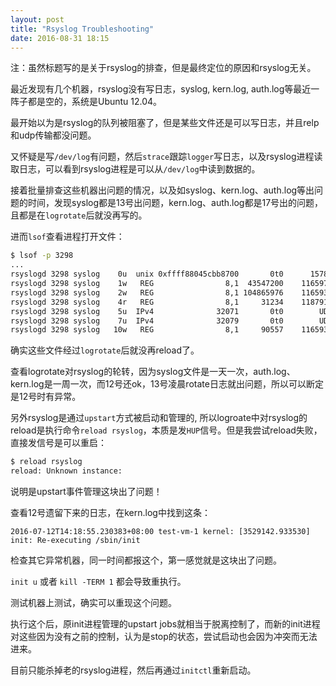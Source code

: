 ```yaml
---
layout: post
title: "Rsyslog Troubleshooting"
date: 2016-08-31 18:15
---
```


注：虽然标题写的是关于rsyslog的排查，但是最终定位的原因和rsyslog无关。

最近发现有几个机器，rsyslog没有写日志，syslog, kern.log, auth.log等最近一阵子都是空的，系统是Ubuntu 12.04。

最开始以为是rsyslog的队列被阻塞了，但是某些文件还是可以写日志，并且relp和udp传输都没问题。

又怀疑是写`/dev/log`有问题，然后`strace`跟踪`logger`写日志，以及rsyslog进程读取日志，可以看到rsyslog进程是可以从`/dev/log`中读到数据的。

接着批量排查这些机器出问题的情况，以及如syslog、kern.log、auth.log等出问题的时间，发现syslog都是13号出问题，kern.log、auth.log都是17号出的问题，且都是在`logrotate`后就没再写的。

进而`lsof`查看进程打开文件：

```bash
$ lsof -p 3298
...
rsyslogd 3298 syslog    0u  unix 0xffff88045cbb8700       0t0      15782 /dev/log
rsyslogd 3298 syslog    1w   REG                8,1  43547200    1165974 /var/log/auth.log-20160717 (deleted)
rsyslogd 3298 syslog    2w   REG                8,1 104865976    1165937 /var/log/syslog-20160713 (deleted)
rsyslogd 3298 syslog    4r   REG                8,1     31234    1187914 /var/log/nginx/error.log
rsyslogd 3298 syslog    5u  IPv4              32071       0t0        UDP *:53148
rsyslogd 3298 syslog    7u  IPv4              32079       0t0        UDP *:57178
rsyslogd 3298 syslog   10w   REG                8,1     90557    1165931 /var/log/kern.log-20160717 (deleted)
```

确实这些文件经过`logrotate`后就没再reload了。

查看logrotate对rsyslog的轮转，因为syslog文件是一天一次，auth.log、kern.log是一周一次，而12号还ok，13号凌晨rotate日志就出问题，所以可以断定是12号时有异常。

另外rsyslog是通过`upstart`方式被启动和管理的, 所以logroate中对rsyslog的reload是执行命令`reload rsyslog`，本质是发`HUP`信号。但是我尝试reload失败，直接发信号是可以重启：

```bash
$ reload rsyslog
reload: Unknown instance:
```

说明是upstart事件管理这块出了问题！

查看12号遗留下来的日志，在kern.log中找到这条：

```
2016-07-12T14:18:55.230383+08:00 test-vm-1 kernel: [3529142.933530] init: Re-executing /sbin/init
```

检查其它异常机器，同一时间都报这个，第一感觉就是这块出了问题。

`init u` 或者 `kill -TERM 1` 都会导致重执行。

测试机器上测试，确实可以重现这个问题。

执行这个后，原init进程管理的upstart jobs就相当于脱离控制了，而新的init进程对这些因为没有之前的控制，认为是stop的状态，尝试启动也会因为冲突而无法进来。

目前只能杀掉老的rsyslog进程，然后再通过`initctl`重新启动。
